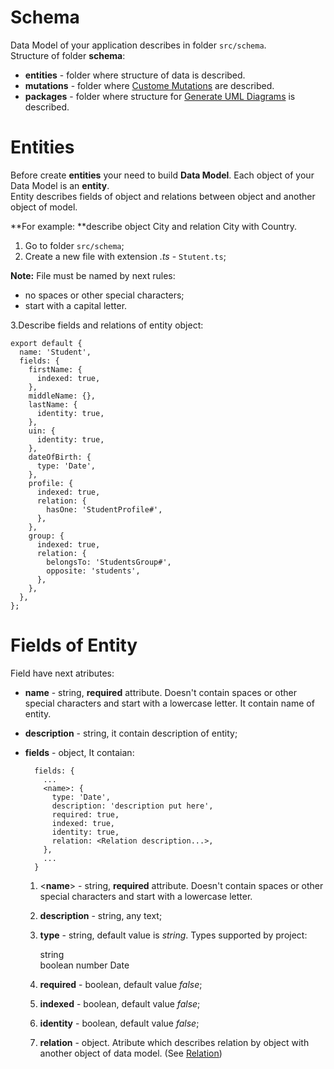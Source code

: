 # Schema

Data Model of your application describes in folder `src/schema`.   
Structure of folder **schema**:

* **entities** - folder where structure of data is described.
* **mutations** - folder where [Custome Mutations](./customer-mutation.md) are described.
* **packages** - folder where structure for [Generate UML Diagrams](./generation-of-uml-diagrams.md) is described.

# Entities

Before create **entities** your need to build **Data Model**. Each object of your Data Model is an **entity**.  
Entity describes fields of object and relations between object and another object of model.

**For example: **describe object City and relation City with Country.

1. Go to folder `src/schema`;
2. Create a new file with  extension _.ts_  - `Stutent.ts`;

**Note:** File must be named by next rules:

* no spaces or other special characters;
* start with a capital letter. 

3.Describe fields and relations of entity object:

    export default {
      name: 'Student',
      fields: {
        firstName: {
          indexed: true,
        },
        middleName: {},
        lastName: {
          identity: true,
        },
        uin: {
          identity: true,
        },
        dateOfBirth: {
          type: 'Date',
        },
        profile: {
          indexed: true,
          relation: {
            hasOne: 'StudentProfile#',
          },
        },
        group: {
          indexed: true,
          relation: {
            belongsTo: 'StudentsGroup#',
            opposite: 'students',
          },
        },
      },
    };
  


# Fields of Entity

Field have next atributes:

* **name** - string, **required** attribute. Doesn't contain spaces or other special characters and start with a lowercase letter.
It contain name of entity.
* **description** - string, it contain description of entity;
* **fields** - object, It contaian:

        fields: {
          ...
          <name>: {
            type: 'Date',
            description: 'description put here',
            required: true,
            indexed: true,
            identity: true,
            relation: <Relation description...>,
          },
          ...
        }
            
     1) <**name**> - string, **required** attribute. Doesn't contain spaces or other special characters and start with a lowercase letter.
     2) **description** - string, any text;
     3) **type** - string, default value is _string_. Types supported by project:

        string  
        boolean
        number
        Date
  
    4) **required** - boolean, default value _false_;
    4) **indexed** - boolean, default value _false_;
    5) **identity** - boolean, default value _false_;
    6) **relation** - object. Atribute which describes relation by object with another object of data model. \(See [Relation](./relation.md)\)
  







